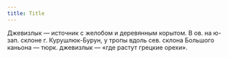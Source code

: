 ```yaml
---
title: Title
---
```


Джевизлык — источник с желобом и деревянным корытом. В ов. на ю-зап. склоне г.
Курушлюк-Бурун, у тропы вдоль сев. склона Большого каньона — тюрк. джевизлык —
«где растут грецкие орехи».
